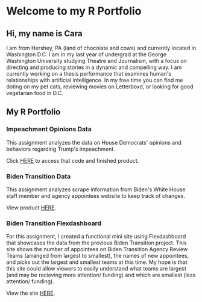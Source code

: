 # Welcome to my R Portfolio

## Hi, my name is Cara

I am from Hershey, PA (land of chocolate and cows) and currently located in Washington D.C. I am in my last year of undergrad at the George Washington University studying Theatre and Journalism, with a focus on directing and producing stories in a dynamic and compelling way. I am currently working on a thesis performance that examines human's relationships with artificial intelligence. In my free time you can find me doting on my pet cats, reviewing movies on Letterboxd, or looking for good vegetarian food in D.C. 

## My R Portfolio 


### Impeachment Opinions Data

This assignment analyzes the data on House Democrats' opinions and behaviors regarding Trump's impeachment.

Click [HERE](https://github.com/cmcerlean1/cmcerlean1.github.io/blob/main/FirstRProject/HW%20MARKDOWN.fileloc) to access that code and finished product.

### Biden Transition Data

This assignment analyzes scrape information from Biden's White House staff member and agency appointees website to keep track of changes. 

View product [HERE](file:///Users/caramcerlean/GITSTUFF/gw_r_assignment_transition/04_assignmentfile_markdownreport.html).

### Biden Transition Flexdashboard 

For this assignment, I created a functional mini site using Flexdashboard that showcases the data from the previous Biden Transition project. This site shows the number of appointees on Biden Transition Agency Review Teams (arranged from largest to smallest), the names of new appointees, and picks out the largest and smallest teams at this time. My hope is that this site could allow viewers to easily understand what teams are largest (and may be recieving more attention/ funding) and which are smallest (less attention/ funding). 

View the site [HERE](file:///Users/caramcerlean/GITSTUFF/gw_r_assignment_transition/Flexdashboard-Biden.html).


